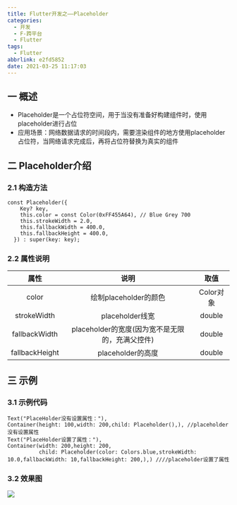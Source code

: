 ```yaml
---
title: Flutter开发之——Placeholder
categories:
  - 开发
  - F-跨平台
  - Flutter
tags:
  - Flutter
abbrlink: e2fd5852
date: 2021-03-25 11:17:03
---
```

## 一 概述

* Placeholder是一个占位符空间，用于当没有准备好构建组件时，使用placeholder进行占位
* 应用场景：网络数据请求的时间段内，需要渲染组件的地方使用placeholder占位符，当网络请求完成后，再将占位符替换为真实的组件

<!--more-->

## 二 Placeholder介绍

### 2.1 构造方法

```
const Placeholder({
    Key? key,
    this.color = const Color(0xFF455A64), // Blue Grey 700
    this.strokeWidth = 2.0,
    this.fallbackWidth = 400.0,
    this.fallbackHeight = 400.0,
  }) : super(key: key);
```

### 2.2 属性说明

|      属性      |                      说明                       |   取值    |
| :------------: | :---------------------------------------------: | :-------: |
|     color      |              绘制placeholder的颜色              | Color对象 |
|  strokeWidth   |                 placeholder线宽                 |  double   |
| fallbackWidth  | placeholder的宽度(因为宽不是无限的，充满父控件) |  double   |
| fallbackHeight |                placeholder的高度                |  double   |

## 三 示例

### 3.1 示例代码

```
Text("PlaceHolder没有设置属性："),
Container(height: 100,width: 200,child: Placeholder(),), //placeholder没有设置属性
Text("PlaceHolder设置了属性："),
Container(width: 200,height: 200,
          child: Placeholder(color: Colors.blue,strokeWidth: 10.0,fallbackWidth: 10,fallbackHeight: 200,),) ////placeholder设置了属性
```

### 3.2 效果图

![][1]


[1]:https://jsd.onmicrosoft.cn/gh/PGzxc/CDN/blog-flutter/flutter-placeholder-sample.png